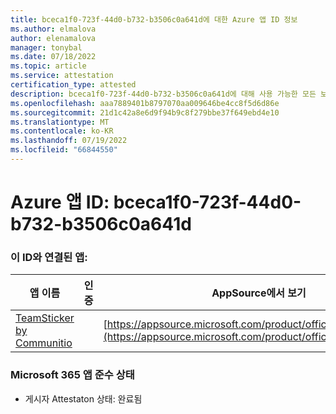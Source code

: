 ```yaml
---
title: bceca1f0-723f-44d0-b732-b3506c0a641d에 대한 Azure 앱 ID 정보
ms.author: elmalova
author: elenamalova
manager: tonybal
ms.date: 07/18/2022
ms.topic: article
ms.service: attestation
certification_type: attested
description: bceca1f0-723f-44d0-b732-b3506c0a641d에 대해 사용 가능한 모든 보안 및 규정 준수 정보입니다.
ms.openlocfilehash: aaa7889401b8797070aa009646be4cc8f5d6d86e
ms.sourcegitcommit: 21d1c42a8e6d9f94b9c8f279bbe37f649ebd4e10
ms.translationtype: MT
ms.contentlocale: ko-KR
ms.lasthandoff: 07/19/2022
ms.locfileid: "66844550"
---
```

# <a name="azure-app-id-bceca1f0-723f-44d0-b732-b3506c0a641d"></a>Azure 앱 ID: bceca1f0-723f-44d0-b732-b3506c0a641d


### <a name="apps-associated-with-this-id"></a>이 ID와 연결된 앱:
| **앱 이름** | **인증** | **AppSource에서 보기** |
|--------------|---------------|-----------------------|
| [TeamSticker by Communitio](../forward/WA200000894.md) |  | [https://appsource.microsoft.com/product/office/WA200000894](https://appsource.microsoft.com/product/office/WA200000894) |

### <a name="microsoft-365-app-compliance-status"></a>Microsoft 365 앱 준수 상태
- 게시자 Attestaton 상태: 완료됨
